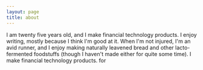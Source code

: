 ```yaml
---
layout: page
title: about
---
```

I am twenty five years old, and I make financial technology products. I enjoy writing, mostly because I think I'm good at it. When I'm not injured, I'm an avid runner, and I enjoy making naturally leavened bread and other lacto-fermented foodstuffs (though I haven't made either for quite some time). I make financial technology products. for 
